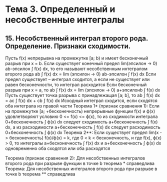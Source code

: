 # Тема 3. Определенный и несобственные интегралы

## 15. Несобственный интеграл второго рода. Определение. Признаки сходимости.

Пусть f(x) непрерывна на промежутке [a; b) и имеет бесконечный разрыв при x = b. Если существует конечный предел lim(эпсилон -> 0) ab-эпсилон ∫ f(x) dx, то его называют несобственным интегралом второго рода
 ab ∫ f(x) dx = lim (эпсилон -> 0) ab-эпсилон ∫ f(x) dx
Если предел существует – интеграл сходится, а если не существует или равен бесконечности, то интеграл расходится
Если бесконечный разрыв при х = а, то ab ∫ f(x) dx = lim (эпсилон -> 0) a+эпсилонb ∫ f(x) dx
Пусть существует точка разрыва с принадлежащая [a; b], то ab ∫ f(x) dx = aс ∫ f(x) dx + сb ∫ f(x) dx
Исходный интеграл сходится, если сходятся оба интеграла из правой части
Теорема 1* (признак сравнения 1):
Если на промежутке [a; +бесконечность) непрерывные функции f(x) и ф(х) удовлетворяют условию 0 <= f(x) <= ф(х), то из сходимости интеграла 0+бесконечность ∫ ф(x) dx следует сходимость a+бесконечность ∫ f(x) dx, а из расходимости a+бесконечность ∫ f(x) dx следует расходимость 0+бесконечность ∫ ф(x) dx
Теорема 2**:
Если существует предел lim(x -> бесконечность) f(x)/ф(х) = k, где 0 < k < бесконечность, и где f(x), ф(х) > 0, то интегралы a+бесконечность ∫ f(x) dx и a+бесконечность ∫ ф(x) dx одновременно оба сходятся или оба расходятся

Теорема (признак сравнения 2):
Для несобственных интегралов второго рода при разрыве функции в точке b теорема * справедлива
Теорема:
Для несобственных интегралов второго рода при разрыве в точке b теорема ** справедлива

